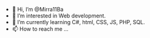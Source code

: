 - 👋 Hi, I’m @Mirra11Ba
- 👀 I’m interested in Web development.
- 🌱 I’m currently learning C#, html, CSS, JS, PHP, SQL.
- 📫 How to reach me ...

<!---
Mirra11Ba/Mirra11Ba is a ✨ special ✨ repository because its `README.md` (this file) appears on your GitHub profile.
You can click the Preview link to take a look at your changes.
--->
